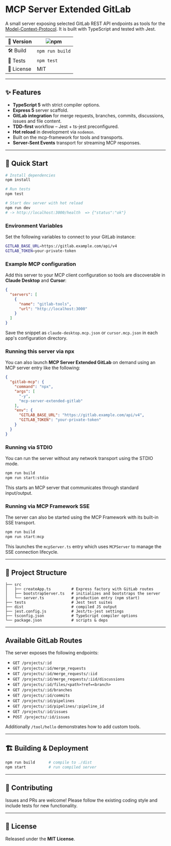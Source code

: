 # MCP Server Extended GitLab

A small server exposing selected GitLab REST API endpoints as tools for the [Model-Context-Protocol](https://github.com/modelcontextprotocol/). It is built with TypeScript and tested with Jest.

| 🔖 Version | ![npm](https://img.shields.io/badge/project-v1.0.0-blue) |
|-----------|-----------------------------------------------|
| 🛠 Build  | `npm run build` |
| 🧪 Tests  | `npm test` |
| 📄 License| MIT |

---

## ✨ Features

* **TypeScript 5** with strict compiler options.
* **Express 5** server scaffold.
* **GitLab integration** for merge requests, branches, commits, discussions, issues and file content.
* **TDD-first** workflow – Jest + ts-jest preconfigured.
* **Hot reload** in development via `nodemon`.
* Built on the mcp-framework for tools and transports.
* **Server-Sent Events** transport for streaming MCP responses.

---

## 🚀 Quick Start

```bash
# Install dependencies
npm install

# Run tests
npm test

# Start dev server with hot reload
npm run dev
# -> http://localhost:3000/health  => {"status":"ok"}
```

### Environment Variables

Set the following variables to connect to your GitLab instance:

```bash
GITLAB_BASE_URL=https://gitlab.example.com/api/v4
GITLAB_TOKEN=your-private-token
```

### Example MCP configuration

Add this server to your MCP client configuration so tools are discoverable in
**Claude Desktop** and **Cursor**:

```json
{
  "servers": [
    {
      "name": "gitlab-tools",
      "url": "http://localhost:3000"
    }
  ]
}
```

Save the snippet as `claude-desktop.mcp.json` or `cursor.mcp.json` in each
app's configuration directory.

### Running this server via npx

You can also launch **MCP Server Extended GitLab** on demand using an MCP server
entry like the following:

```json
{
  "gitlab-mcp": {
    "command": "npx",
    "args": [
      "-y",
      "mcp-server-extended-gitlab"
    ],
    "env": {
      "GITLAB_BASE_URL": "https://gitlab.example.com/api/v4",
      "GITLAB_TOKEN": "your-private-token"
    }
  }
}
```

### Running via STDIO

You can run the server without any network transport using the STDIO mode.

```bash
npm run build
npm run start:stdio
```

This starts an MCP server that communicates through standard input/output.

### Running via MCP Framework SSE

The server can also be started using the MCP Framework with its built-in SSE
transport.

```bash
npm run build
npm run start:mcp
```

This launches the `mcpServer.ts` entry which uses `MCPServer` to manage the SSE
connection lifecycle.


---

## 📂 Project Structure

```
├── src
│   ├── createApp.ts         # Express factory with GitLab routes
│   ├── bootstrapServer.ts   # initializes and bootstraps the server
│   └── server.ts            # production entry (npm start)
├── tests                    # Jest test suites
├── dist                     # compiled JS output
├── jest.config.js           # Jest/ts-jest settings
├── tsconfig.json            # TypeScript compiler options
└── package.json             # scripts & deps
```

---

## Available GitLab Routes

The server exposes the following endpoints:

- `GET /projects/:id`
- `GET /projects/:id/merge_requests`
- `GET /projects/:id/merge_requests/:iid`
- `GET /projects/:id/merge_requests/:iid/discussions`
- `GET /projects/:id/files/<path>?ref=<branch>`
- `GET /projects/:id/branches`
- `GET /projects/:id/commits`
- `GET /projects/:id/pipelines`
- `GET /projects/:id/pipelines/:pipeline_id`
- `GET /projects/:id/issues`
- `POST /projects/:id/issues`

Additionally `/tool/hello` demonstrates how to add custom tools.

---

## 🏗 Building & Deployment

```bash
npm run build      # compile to ./dist
npm start          # run compiled server
```

---

## 🤝 Contributing

Issues and PRs are welcome! Please follow the existing coding style and include tests for new functionality.

---

## 📜 License

Released under the **MIT License**.
